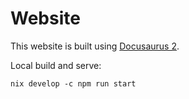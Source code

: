 # Website

This website is built using [Docusaurus 2](https://docusaurus.io/).

Local build and serve:

```
nix develop -c npm run start
```